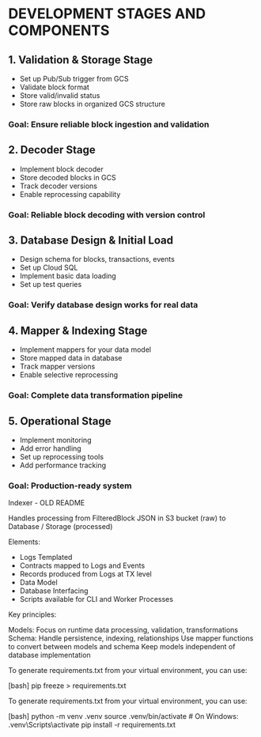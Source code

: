 # DEVELOPMENT STAGES AND COMPONENTS

## 1. Validation & Storage Stage

* Set up Pub/Sub trigger from GCS
* Validate block format
* Store valid/invalid status
* Store raw blocks in organized GCS structure
### Goal: Ensure reliable block ingestion and validation


## 2. Decoder Stage

* Implement block decoder
* Store decoded blocks in GCS
* Track decoder versions
* Enable reprocessing capability
### Goal: Reliable block decoding with version control


## 3. Database Design & Initial Load

* Design schema for blocks, transactions, events
* Set up Cloud SQL
* Implement basic data loading
* Set up test queries
### Goal: Verify database design works for real data


## 4. Mapper & Indexing Stage

* Implement mappers for your data model
* Store mapped data in database
* Track mapper versions
* Enable selective reprocessing
### Goal: Complete data transformation pipeline


## 5. Operational Stage

* Implement monitoring
* Add error handling
* Set up reprocessing tools
* Add performance tracking
### Goal: Production-ready system







Indexer - OLD README

Handles processing from FilteredBlock JSON in S3 bucket (raw) to Database / Storage (processed)

Elements:
- Logs Templated
- Contracts mapped to Logs and Events
- Records produced from Logs at TX level
- Data Model
- Database Interfacing
- Scripts available for CLI and Worker Processes

Key principles:

Models: Focus on runtime data processing, validation, transformations
Schema: Handle persistence, indexing, relationships
Use mapper functions to convert between models and schema
Keep models independent of database implementation


To generate requirements.txt from your virtual environment, you can use:

[bash]
pip freeze > requirements.txt

To generate requirements.txt from your virtual environment, you can use:

[bash]
python -m venv .venv
source .venv/bin/activate  # On Windows: .venv\Scripts\activate
pip install -r requirements.txt